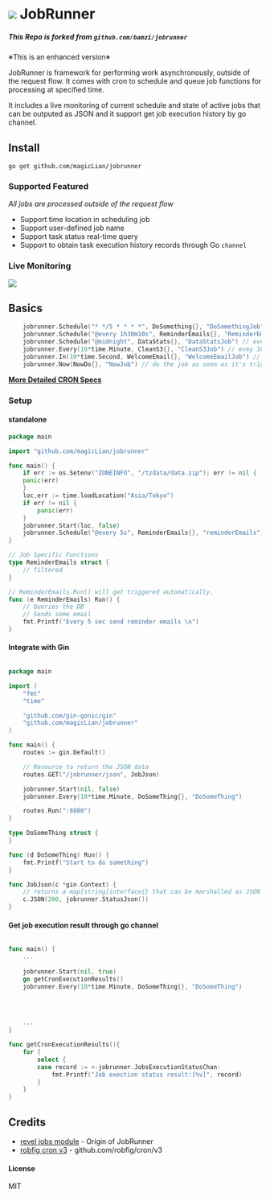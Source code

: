 # ![](https://raw.githubusercontent.com/magicLian/jobrunner/master/views/runclock.jpg) JobRunner

##### This Repo is forked from ```github.com/bamzi/jobrunner```

※This is an enhanced version※

JobRunner is framework for performing work asynchronously, outside of the request flow. It comes with cron to schedule and queue job functions for processing at specified time. 

It includes a live monitoring of current schedule and state of active jobs that can be outputed as JSON and it support get job execution history by go channel. 

## Install

`go get github.com/magicLian/jobrunner`

### Supported Featured
*All jobs are processed outside of the request flow*

* Support time location in scheduling job
* Support user-defined job name
* Support task status real-time query 
* Support to obtain task execution history records through Go `channel`

### Live Monitoring
![](https://raw.githubusercontent.com/magicLian/jobrunner/master/views/jobrunner-html.png)

## Basics

```go
    jobrunner.Schedule("* */5 * * * *", DoSomething{}, "DoSomethingJob") // every 5min do something
    jobrunner.Schedule("@every 1h30m10s", ReminderEmails{}, "ReminderEmailsJob")
    jobrunner.Schedule("@midnight", DataStats{}, "DataStatsJob") // every midnight do this..
    jobrunner.Every(16*time.Minute, CleanS3{}, "CleanS3Job") // evey 16 min clean...
    jobrunner.In(10*time.Second, WelcomeEmail{}, "WelcomeEmailJob") // one time job. starts after 10sec
    jobrunner.Now(NowDo{}, "NowJob") // do the job as soon as it's triggered
```
[**More Detailed CRON Specs**](https://github.com/robfig/cron/blob/v2/doc.go)

### Setup

#### standalone
```go
package main

import "github.com/magicLian/jobrunner"

func main() {
    if err := os.Setenv("ZONEINFO", "/tzdata/data.zip"); err != nil {
	panic(err)
    }
    loc,err := time.loadLocation("Asia/Tokyo")
    if err != nil {
        panic(err)
    }
    jobrunner.Start(loc, false)
    jobrunner.Schedule("@every 5s", ReminderEmails{}, "reminderEmails")
}

// Job Specific Functions
type ReminderEmails struct {
    // filtered
}

// ReminderEmails.Run() will get triggered automatically.
func (e ReminderEmails) Run() {
    // Queries the DB
    // Sends some email
    fmt.Printf("Every 5 sec send reminder emails \n")
}
```

#### Integrate with Gin
```go

package main

import (
	"fmt"
	"time"

	"github.com/gin-gonic/gin"
	"github.com/magicLian/jobrunner"
)

func main() {
	routes := gin.Default()

	// Resource to return the JSON data
	routes.GET("/jobrunner/json", JobJson)

	jobrunner.Start(nil, false)
	jobrunner.Every(10*time.Minute, DoSomeThing{}, "DoSomeThing")

	routes.Run(":8080")
}

type DoSomeThing struct {
}

func (d DoSomeThing) Run() {
	fmt.Printf("Start to do something")
}

func JobJson(c *gin.Context) {
	// returns a map[string]interface{} that can be marshalled as JSON
	c.JSON(200, jobrunner.StatusJson())
}

```

#### Get job execution result through go channel
```go

func main() {
	...
	
	jobrunner.Start(nil, true)
	go getCronExecutionResults()
	jobrunner.Every(10*time.Minute, DoSomeThing{}, "DoSomeThing")

	


	...
}

func getCronExecutionResults(){
	for {
		select {
		case record := <-jobrunner.JobsExecutionStatusChan:
			fmt.Printf("Job exection status result:[%v]", record)
		}
	}
}

```

## Credits
- [revel jobs module](https://github.com/revel/modules/tree/master/jobs) - Origin of JobRunner
- [robfig cron v3](https://github.com/robfig/cron/tree/v3) - github.com/robfig/cron/v3

#### License
MIT
